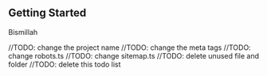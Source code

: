 ## Getting Started

Bismillah

//TODO: change the project name
//TODO: change the meta tags
//TODO: change robots.ts
//TODO: change sitemap.ts
//TODO: delete unused file and folder
//TODO: delete this todo list
